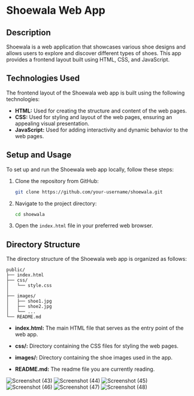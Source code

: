 # Shoewala Web App

## Description

Shoewala is a web application that showcases various shoe designs and allows users to explore and discover different types of shoes. This app provides a frontend layout built using HTML, CSS, and JavaScript.


## Technologies Used

The frontend layout of the Shoewala web app is built using the following technologies:

- **HTML:** Used for creating the structure and content of the web pages.
- **CSS:** Used for styling and layout of the web pages, ensuring an appealing visual presentation.
- **JavaScript:** Used for adding interactivity and dynamic behavior to the web pages. 

## Setup and Usage

To set up and run the Shoewala web app locally, follow these steps:

1. Clone the repository from GitHub:

   ```bash
   git clone https://github.com/your-username/shoewala.git
   ```

2. Navigate to the project directory:

   ```bash
   cd shoewala
   ```

3. Open the `index.html` file in your preferred web browser.

## Directory Structure

The directory structure of the Shoewala web app is organized as follows:

```
public/
├── index.html
├── css/
│   └── style.css
│   
├── images/
│   ├── shoe1.jpg
│   ├── shoe2.jpg
│   └── ...
└── README.md
```

- **index.html:** The main HTML file that serves as the entry point of the web app.
- **css/:** Directory containing the CSS files for styling the web pages.

- **images/:** Directory containing the shoe images used in the app.
- **README.md:** The readme file you are currently reading.

![Screenshot (43)](https://github.com/amitgiri72/shoewala/assets/129004466/c00e5a22-dcbe-40a9-89da-ea3ef215f25c)
![Screenshot (44)](https://github.com/amitgiri72/shoewala/assets/129004466/1b11bf8e-4feb-4e82-a95b-6a72555abd43)
![Screenshot (45)](https://github.com/amitgiri72/shoewala/assets/129004466/89b0c268-a96a-4243-92d8-b0c5bf95c363)
![Screenshot (46)](https://github.com/amitgiri72/shoewala/assets/129004466/f038b04f-a439-4fbd-b4d4-7dd48bd64445)
![Screenshot (47)](https://github.com/amitgiri72/shoewala/assets/129004466/ce22cfc1-e64f-460f-b217-caa27150017b)
![Screenshot (48)](https://github.com/amitgiri72/shoewala/assets/129004466/c6cb3033-7f49-4bd3-accb-1a99c197dbe6)
